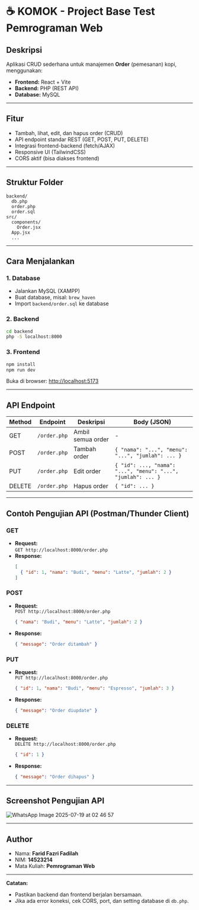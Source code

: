 # ☕ KOMOK - Project Base Test Pemrograman Web

## Deskripsi
Aplikasi CRUD sederhana untuk manajemen **Order** (pemesanan) kopi, menggunakan:
- **Frontend:** React + Vite
- **Backend:** PHP (REST API)
- **Database:** MySQL

---

## Fitur
- Tambah, lihat, edit, dan hapus order (CRUD)
- API endpoint standar REST (GET, POST, PUT, DELETE)
- Integrasi frontend-backend (fetch/AJAX)
- Responsive UI (TailwindCSS)
- CORS aktif (bisa diakses frontend)

---

## Struktur Folder
```
backend/
  db.php
  order.php
  order.sql
src/
  components/
    Order.jsx
  App.jsx
  ...
```

---

## Cara Menjalankan

### 1. **Database**
- Jalankan MySQL (XAMPP)
- Buat database, misal: `brew_haven`
- Import `backend/order.sql` ke database

### 2. **Backend**
```sh
cd backend
php -S localhost:8000
```

### 3. **Frontend**
```sh
npm install
npm run dev
```
Buka di browser: [http://localhost:5173](http://localhost:5173)

---

## API Endpoint

| Method | Endpoint                  | Deskripsi         | Body (JSON)                                      |
|--------|---------------------------|-------------------|--------------------------------------------------|
| GET    | `/order.php`              | Ambil semua order | -                                                |
| POST   | `/order.php`              | Tambah order      | `{ "nama": "...", "menu": "...", "jumlah": ... }`|
| PUT    | `/order.php`              | Edit order        | `{ "id": ..., "nama": "...", "menu": "...", "jumlah": ... }` |
| DELETE | `/order.php`              | Hapus order       | `{ "id": ... }`                                  |

---

## Contoh Pengujian API (Postman/Thunder Client)

### GET
- **Request:**  
  `GET http://localhost:8000/order.php`
- **Response:**  
  ```json
  [
    { "id": 1, "nama": "Budi", "menu": "Latte", "jumlah": 2 }
  ]
  ```

### POST
- **Request:**  
  `POST http://localhost:8000/order.php`
  ```json
  { "nama": "Budi", "menu": "Latte", "jumlah": 2 }
  ```
- **Response:**  
  ```json
  { "message": "Order ditambah" }
  ```

### PUT
- **Request:**  
  `PUT http://localhost:8000/order.php`
  ```json
  { "id": 1, "nama": "Budi", "menu": "Espresso", "jumlah": 3 }
  ```
- **Response:**  
  ```json
  { "message": "Order diupdate" }
  ```

### DELETE
- **Request:**  
  `DELETE http://localhost:8000/order.php`
  ```json
  { "id": 1 }
  ```
- **Response:**  
  ```json
  { "message": "Order dihapus" }
  ```

---

## Screenshot Pengujian API
![WhatsApp Image 2025-07-19 at 02 46 57](https://github.com/user-attachments/assets/fc11abc7-9ca0-4a72-8a6b-d257f8c37e68)


---

## Author
- Nama: **Farid Fazri Fadilah**
- NIM: **14523214**
- Mata Kuliah: **Pemrograman Web**

---

**Catatan:**  
- Pastikan backend dan frontend berjalan bersamaan.
- Jika ada error koneksi, cek CORS, port, dan setting database di `db.php`.
